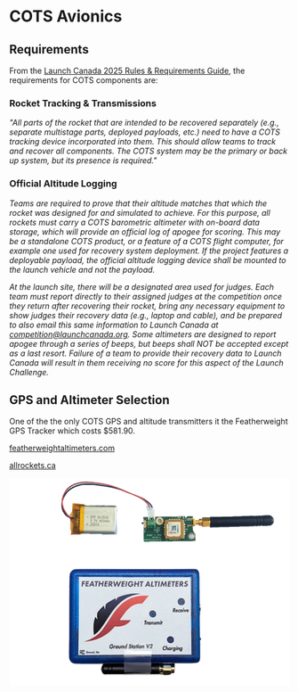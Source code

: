 # COTS Avionics

## Requirements

From the [Launch Canada 2025 Rules & Requirements Guide](Launch+Canada+Rules+and+Requirements+Guide+2025R3.pdf), the requirements for COTS components are:

### Rocket Tracking & Transmissions

*"All parts of the rocket that are intended to be recovered separately (e.g., separate multistage parts, deployed payloads, etc.) need to have a COTS tracking device incorporated into them. This should allow teams to track and recover all components. The COTS system may be the primary or back up system, but its presence is required."*

### Official Altitude Logging

*Teams are required to prove that their altitude matches that which the rocket was designed for and simulated to achieve. For this purpose, all rockets must carry a COTS barometric altimeter with on-board data storage, which will provide an official log of apogee for scoring. This may be a standalone COTS product, or a feature of a COTS flight computer, for example one used for recovery system deployment. If the project features a deployable payload, the official altitude logging device shall be mounted to the launch vehicle and not the payload.*

*At the launch site, there will be a designated area used for judges. Each team must report directly to their assigned judges at the competition once they return after recovering their rocket, bring any necessary equipment to show judges their recovery data (e.g., laptop and cable), and be prepared to also email this same information to Launch Canada at competition@launchcanada.org. Some altimeters are designed to report apogee through a series of beeps, but beeps shall NOT be accepted except as a last resort. Failure of a team to provide their recovery data to Launch Canada will result in them receiving no score for this aspect of the Launch Challenge.*

## GPS and Altimeter Selection

One of the the only COTS GPS and altitude transmitters it the Featherweight GPS Tracker which costs $581.90.

[featherweightaltimeters.com](https://www.featherweightaltimeters.com/featherweight-gps-tracker.html)

[allrockets.ca](https://www.allrockets.ca/Altimeters/Full-System-Tracker)

![alt text](cots/fwa-fs_lrg.png)
